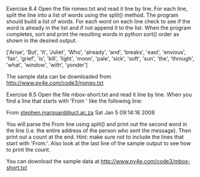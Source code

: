Exercise 8.4
Open the file romeo.txt and read it line by line.
For each line, split the line into a list of words using the split() method.
The program should build a list of words.
For each word on each line check to see if the word is already in the list and if not append it to the list.
When the program completes, sort and print the resulting words in python sort() order as shown in the desired output.

['Arise', 'But', 'It', 'Juliet', 'Who', 'already', 'and', 'breaks', 'east', 'envious', 'fair', 'grief', 'is', 'kill', 'light', 'moon', 'pale', 'sick', 'soft', 'sun', 'the', 'through', 'what', 'window', 'with', 'yonder']

The sample data can be downloaded from http://www.py4e.com/code3/romeo.txt

Exercise 8.5
Open the file mbox-short.txt and read it line by line. When you find a line that starts with 'From ' like the following line:

From stephen.marquard@uct.ac.za Sat Jan  5 09:14:16 2008

You will parse the From line using split() and print out the second word in the line (i.e. the entire address of the person who sent the message). Then print out a count at the end.
Hint: make sure not to include the lines that start with 'From:'. Also look at the last line of the sample output to see how to print the count.

You can download the sample data at http://www.py4e.com/code3/mbox-short.txt

